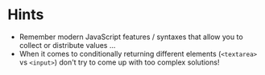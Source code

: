 # Hints

-   Remember modern JavaScript features / syntaxes that allow you to collect or distribute values ...
-   When it comes to conditionally returning different elements (`<textarea>` vs `<input>`) don't try to come up with too complex solutions!
